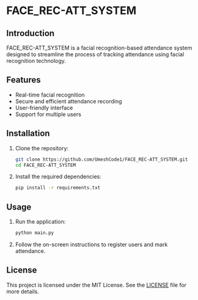 # FACE_REC-ATT_SYSTEM

## Introduction
FACE_REC-ATT_SYSTEM is a facial recognition-based attendance system designed to streamline the process of tracking attendance using facial recognition technology.

## Features
- Real-time facial recognition
- Secure and efficient attendance recording
- User-friendly interface
- Support for multiple users

## Installation
1. Clone the repository:
    ```bash
    git clone https://github.com/UmeshCode1/FACE_REC-ATT_SYSTEM.git
    cd FACE_REC-ATT_SYSTEM
    ```
2. Install the required dependencies:
    ```bash
    pip install -r requirements.txt
    ```

## Usage
1. Run the application:
    ```bash
    python main.py
    ```
2. Follow the on-screen instructions to register users and mark attendance.

## License
This project is licensed under the MIT License. See the [LICENSE](LICENSE) file for more details.
